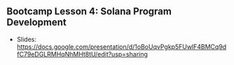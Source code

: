 ## Bootcamp Lesson 4: Solana Program Development

- Slides: https://docs.google.com/presentation/d/1oBoUqvPgkp5FUwlF4BMCq9dfC79eDGLRMHqNhMHt8tU/edit?usp=sharing

